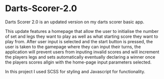 # Darts-Scorer-2.0

Darts Scorer 2.0 is an updated version on my darts scorer basic app. 

This update features a homepage that allow the user to initialise the number of set and legs they want to play as well as what starting score they want to play from.
After user input is selected and the start button is pressed, the user is taken to the gamepage where they can input their turns, the application will prevent users from inputing
invalid scores and will increment the players legs and sets automatically eventually declaring a winner once the players scores allgin with the home-page input parameters selected.

In this project I used SCSS for styling and Javascript for functionality.

